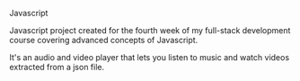 Javascript

Javascript project created for the fourth week of my full-stack development course covering advanced concepts of Javascript.

It's an audio and video player that lets you listen to music and watch videos extracted from a json file.
